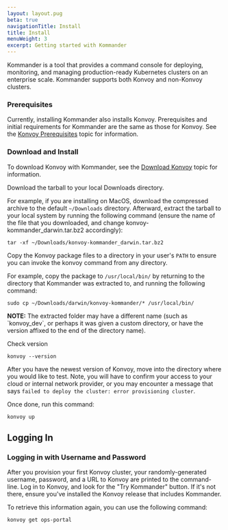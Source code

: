 ```yaml
---
layout: layout.pug
beta: true
navigationTitle: Install
title: Install
menuWeight: 3
excerpt: Getting started with Kommander
---
```


Kommander is a tool that provides a command console for deploying, monitoring, and managing production-ready Kubernetes clusters on an enterprise scale. Kommander supports both Konvoy and non-Konvoy clusters.

### Prerequisites

Currently, installing Kommander also installs Konvoy. Prerequisites and initial requirements for Kommander are the same as those for Konvoy. See the [Konvoy Prerequisites](/ksphere/konvoy/1.6/quick-start/#prequisites) topic for information.

### Download and Install

To download Konvoy with Kommander, see the [Download Konvoy](https://docs.d2iq.com/ksphere/konvoy/1.6/download/) topic for information.

Download the tarball to your local Downloads directory.

For example, if you are installing on MacOS, download the compressed archive to the default `~/Downloads` directory.
Afterward, extract the tarball to your local system by running the following command (ensure the name of the file that you downloaded, and change konvoy-kommander_darwin.tar.bz2 accordingly):

```
tar -xf ~/Downloads/konvoy-kommander_darwin.tar.bz2
```

Copy the Konvoy package files to a directory in your user's `PATH` to ensure you can invoke the konvoy command from any directory.

For example, copy the package to `/usr/local/bin/` by returning to the directory that Kommander was extracted to, and running the following command:

```
sudo cp ~/Downloads/darwin/konvoy-kommander/* /usr/local/bin/
```

<p class="message--note"><strong>NOTE:</strong> The extracted folder may have a different name (such as `konvoy_dev`, or perhaps it was given a custom directory, or have the version affixed to the end of the directory name).</p>

Check version

```
konvoy --version
```

After you have the newest version of Konvoy, move into the directory where you would like to test. Note, you will have to confirm your access to your cloud or internal network provider, or you may encounter a message that says `failed to deploy the cluster: error provisioning cluster`.

Once done, run this command:

```
konvoy up
```

## Logging In

### Logging in with Username and Password

After you provision your first Konvoy cluster, your randomly-generated username, password, and a URL to Konvoy are printed to the command-line. Log in to Konvoy, and look for the "Try Kommander" button. If it's not there, ensure you've installed the Konvoy release that includes Kommander.

To retrieve this information again, you can use the following command:

```
konvoy get ops-portal
```
